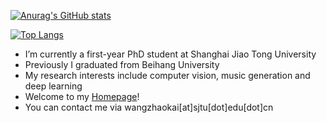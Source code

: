 [![Anurag's GitHub stats](https://github-readme-stats.vercel.app/api?username=wzk1015&show_icons=true)](https://github.com/anuraghazra/github-readme-stats)

[![Top Langs](https://github-readme-stats.vercel.app/api/top-langs/?username=wzk1015&hide=html,css)](https://github.com/anuraghazra/github-readme-stats)




- I’m currently a first-year PhD student at Shanghai Jiao Tong University
- Previously I graduated from Beihang University
- My research interests include computer vision, music generation and deep learning
- Welcome to my [Homepage](https://wzk.plus)!
- You can contact me via wangzhaokai[at]sjtu[dot]edu[dot]cn
